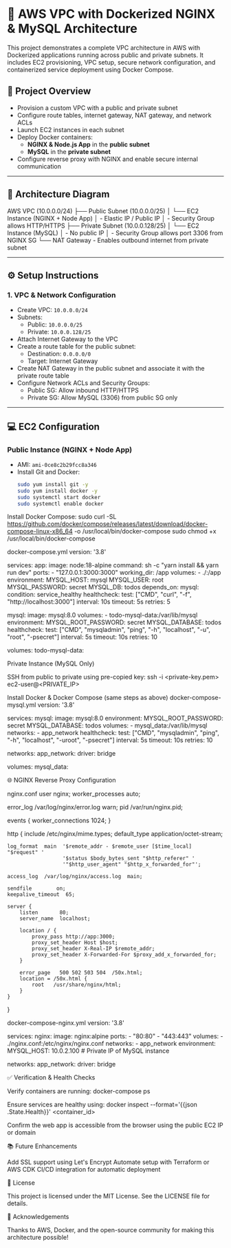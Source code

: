 # 🚀 AWS VPC with Dockerized NGINX & MySQL Architecture

This project demonstrates a complete VPC architecture in AWS with Dockerized applications running across public and private subnets. It includes EC2 provisioning, VPC setup, secure network configuration, and containerized service deployment using Docker Compose.

## 📌 Project Overview

- Provision a custom VPC with a public and private subnet
- Configure route tables, internet gateway, NAT gateway, and network ACLs
- Launch EC2 instances in each subnet
- Deploy Docker containers:  
  - **NGINX & Node.js App** in the **public subnet**
  - **MySQL** in the **private subnet**
- Configure reverse proxy with NGINX and enable secure internal communication

---

## 🧱 Architecture Diagram



AWS VPC (10.0.0.0/24) ├── Public Subnet (10.0.0.0/25) │ └── EC2 Instance (NGINX + Node App) │ - Elastic IP / Public IP │ - Security Group allows HTTP/HTTPS ├── Private Subnet (10.0.0.128/25) │ └── EC2 Instance (MySQL) │ - No public IP │ - Security Group allows port 3306 from NGINX SG └── NAT Gateway - Enables outbound internet from private subnet

---

## ⚙️ Setup Instructions

### 1. VPC & Network Configuration

- Create VPC: `10.0.0.0/24`
- Subnets:
  - Public: `10.0.0.0/25`
  - Private: `10.0.0.128/25`
- Attach Internet Gateway to the VPC
- Create a route table for the public subnet:
  - Destination: `0.0.0.0/0`
  - Target: Internet Gateway
- Create NAT Gateway in the public subnet and associate it with the private route table
- Configure Network ACLs and Security Groups:
  - Public SG: Allow inbound HTTP/HTTPS
  - Private SG: Allow MySQL (3306) from public SG only

---

## 💻 EC2 Configuration

### Public Instance (NGINX + Node App)

- AMI: `ami-0ce8c2b29fcc8a346`
- Install Git and Docker:
  ```bash
  sudo yum install git -y
  sudo yum install docker -y
  sudo systemctl start docker
  sudo systemctl enable docker


Install Docker Compose:
sudo curl -SL https://github.com/docker/compose/releases/latest/download/docker-compose-linux-x86_64 -o /usr/local/bin/docker-compose
sudo chmod +x /usr/local/bin/docker-compose

docker-compose.yml
version: '3.8'

services:
  app:
    image: node:18-alpine
    command: sh -c "yarn install && yarn run dev"
    ports:
      - "127.0.0.1:3000:3000"
    working_dir: /app
    volumes:
      - ./:/app
    environment:
      MYSQL_HOST: mysql
      MYSQL_USER: root
      MYSQL_PASSWORD: secret
      MYSQL_DB: todos
    depends_on:
      mysql:
        condition: service_healthy
    healthcheck:
      test: ["CMD", "curl", "-f", "http://localhost:3000"]
      interval: 10s
      timeout: 5s
      retries: 5

  mysql:
    image: mysql:8.0
    volumes:
      - todo-mysql-data:/var/lib/mysql
    environment:
      MYSQL_ROOT_PASSWORD: secret
      MYSQL_DATABASE: todos
    healthcheck:
      test: ["CMD", "mysqladmin", "ping", "-h", "localhost", "-u", "root", "-psecret"]
      interval: 5s
      timeout: 10s
      retries: 10

volumes:
  todo-mysql-data:


Private Instance (MySQL Only)

SSH from public to private using pre-copied key:
ssh -i <private-key.pem> ec2-user@<PRIVATE_IP>

Install Docker & Docker Compose (same steps as above)
docker-compose-mysql.yml
version: '3.8'

services:
  mysql:
    image: mysql:8.0
    environment:
      MYSQL_ROOT_PASSWORD: secret
      MYSQL_DATABASE: todos
    volumes:
      - mysql_data:/var/lib/mysql
    networks:
      - app_network
    healthcheck:
      test: ["CMD", "mysqladmin", "ping", "-h", "localhost", "-uroot", "-psecret"]
      interval: 5s
      timeout: 10s
      retries: 10

networks:
  app_network:
    driver: bridge

volumes:
  mysql_data:


🌐 NGINX Reverse Proxy Configuration

nginx.conf
user  nginx;
worker_processes  auto;

error_log  /var/log/nginx/error.log warn;
pid        /var/run/nginx.pid;

events {
    worker_connections  1024;
}

http {
    include       /etc/nginx/mime.types;
    default_type  application/octet-stream;

    log_format  main  '$remote_addr - $remote_user [$time_local] "$request" '
                      '$status $body_bytes_sent "$http_referer" '
                      '"$http_user_agent" "$http_x_forwarded_for"';

    access_log  /var/log/nginx/access.log  main;

    sendfile        on;
    keepalive_timeout  65;

    server {
        listen       80;
        server_name  localhost;

        location / {
            proxy_pass http://app:3000;
            proxy_set_header Host $host;
            proxy_set_header X-Real-IP $remote_addr;
            proxy_set_header X-Forwarded-For $proxy_add_x_forwarded_for;
        }

        error_page   500 502 503 504  /50x.html;
        location = /50x.html {
            root   /usr/share/nginx/html;
        }
    }
}

docker-compose-nginx.yml
version: '3.8'

services:
  nginx:
    image: nginx:alpine
    ports:
      - "80:80"
      - "443:443"
    volumes:
      - ./nginx.conf:/etc/nginx/nginx.conf
    networks:
      - app_network
    environment:
      MYSQL_HOST: 10.0.2.100  # Private IP of MySQL instance

networks:
  app_network:
    driver: bridge


✅ Verification & Health Checks

Verify containers are running:
docker-compose ps

Ensure services are healthy using:
docker inspect --format='{{json .State.Health}}' <container_id>

Confirm the web app is accessible from the browser using the public EC2 IP or domain

📚 Future Enhancements

Add SSL support using Let's Encrypt
Automate setup with Terraform or AWS CDK
CI/CD integration for automatic deployment

📄 License

This project is licensed under the MIT License. See the LICENSE file for details.

🙌 Acknowledgements

Thanks to AWS, Docker, and the open-source community for making this architecture possible!	
